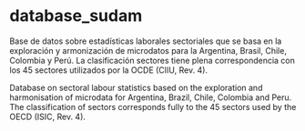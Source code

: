 # database_sudam
Base de datos sobre estadísticas laborales sectoriales que se basa en la exploración y armonización de microdatos para la Argentina, Brasil, Chile, Colombia y Perú. La clasificación sectores tiene plena correspondencia con los 45 sectores utilizados por la OCDE (CIIU, Rev. 4).

Database on sectoral labour statistics based on the exploration and harmonisation of microdata for Argentina, Brazil, Chile, Colombia and Peru. The classification of sectors corresponds fully to the 45 sectors used by the OECD (ISIC, Rev. 4).
